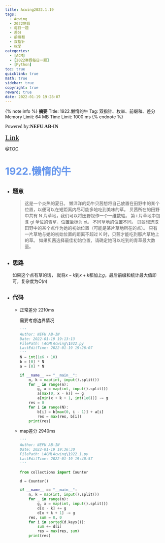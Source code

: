 ```yaml
---
title: Acwing2022.1.19
tags:
  - Acwing
  - 2022寒假
  - 每日一题
  - 差分
  - 前缀和
  - 双指针
  - 枚举
categories:
  - [ACM]
  - [2022寒假每日一题]
  - [Python]
toc: true
quicklink: true
math: true
sidebar: true
copyright: true
reward: true
date: 2022-01-19 19:28:07
---
```



{% note info %}
**摘要**
Title: 1922.懒惰的牛
Tag: 双指针、枚举、前缀和、差分
Memory Limit: 64 MB
Time Limit: 1000 ms
{% endnote %}
<!-- more -->

<font size=3 face=楷体>Powered by:**NEFU AB-IN**</font>

<font color=#FFA500 size=5 face=楷体>[Link](https://www.acwing.com/problem/content/description/1924/)</font>

@[TOC](文章目录)

# <font color=#6495ED size=6>1922.懒惰的牛</font>

* ## <font size=4 face=粗体>题意</font>

  >这是一个炎热的夏日。
  >懒洋洋的奶牛贝茜想将自己放置在田野中的某个位置，以便可以在短距离内尽可能多地吃到美味的草。
  >贝茜所在的田野中共有 N 片草地，我们可以将田野视作一个一维数轴。
  >第 i 片草地中包含 gi 单位的青草，位置坐标为 xi。
  >不同草地的位置不同。
  >贝茜想选取田野中的某个点作为她的初始位置（可能是某片草地所在的点）。
  >只有一片草地与她的初始位置的距离不超过 K 时，贝茜才能吃到那片草地上的草。
  >如果贝茜选择最佳初始位置，请确定她可以吃到的青草最大数量。

* ## <font size=4 face=粗体>思路</font>

  如果这个点有草的话， 就将$x-k$到$x+k$都加上$g$，最后前缀和统计最大值即可，复杂度为$O(n)$


* ## <font size=4 face=粗体>代码</font>

  * 正常差分 2210ms
  
    需要考虑边界情况
    ```python
    '''
    Author: NEFU AB-IN
    Date: 2022-01-19 19:13:13
    FilePath: \ACM\Acwing\1922.py
    LastEditTime: 2022-01-19 19:26:07
    '''
    N = int(1e6 + 10)
    b = [0] * N
    a = [0] * N

    if __name__ == "__main__":
        n, k = map(int, input().split())
        for _ in range(n):
            g, x = map(int, input().split())
            a[max(0, x - k)] += g
            a[min(x + k + 1, int(1e6))] -= g
        res = 0
        for i in range(N):
            b[i] = b[max(0, i - 1)] + a[i]
            res = max(res, b[i])
        print(res)

    ```

  * map差分 2940ms

    ```python
    '''
    Author: NEFU AB-IN
    Date: 2022-01-19 19:36:30
    FilePath: \ACM\Acwing\1922.1.py
    LastEditTime: 2022-01-19 19:40:57
    '''

    from collections import Counter

    d = Counter()

    if __name__ == "__main__":
        n, k = map(int, input().split())
        for _ in range(n):
            g, x = map(int, input().split())
            d[x - k] += g
            d[x + k + 1] -= g
        res, sum = 0, 0
        for i in sorted(d.keys()):
            sum += d[i]
            res = max(res, sum)
        print(res)
    ```